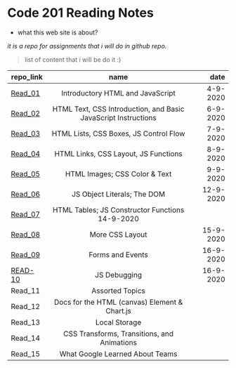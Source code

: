 # Code 201 Reading Notes
* what this web site is about?

*it is a repo for assignments that i will do in github repo.*

> list of content that i will be do it :) 

| repo_link |      name     |  date   |
|----------|:-------------:|------:|
|[Read_01](https://hadeelhhawajreh.github.io/read-notes201/class-01)         |  Introductory HTML and JavaScript            |4-9-2020       |
| [Read_02](https://hadeelhhawajreh.github.io/read-notes201/class-02)      |      HTML Text, CSS Introduction, and Basic JavaScript Instructions         | 6-9-2020      |
| [Read_03](https://hadeelhhawajreh.github.io/read-notes201/class-03)  |  HTML Lists, CSS Boxes, JS Control Flow             |  7-9-2020     |
|  [Read_04 ](https://hadeelhhawajreh.github.io/read-notes201/class-04) |   HTML Links, CSS Layout, JS Functions         | 8-9- 2020      |
|  [Read_05 ](https://hadeelhhawajreh.github.io/read-notes201/class-05)     |    HTML Images; CSS Color & Text      |    9-9- 2020   |
| [Read_06](https://hadeelhhawajreh.github.io/read-notes201/class-06)|        JS Object Literals; The DOM       |   12-9-2020    |
| [Read_07](https://hadeelhhawajreh.github.io/read-notes201/class-07)|       HTML Tables; JS Constructor Functions     14-9-2020   |       |
|       [ Read_08 ](https://hadeelhhawajreh.github.io/read-notes201/class-08) |        More CSS Layout       |  15-9-2020     |
|     [ Read_09 ](https://hadeelhhawajreh.github.io/read-notes201/class-09)|    Forms and Events           |    16-9-2020   |
|   [READ-10](https://hadeelhhawajreh.github.io/read-notes201/class-10)        |     JS Debugging          |    16-9-2020   |
|    Read_11       |           Assorted Topics    |       |
|       Read_12    |  Docs for the HTML (canvas) Element & Chart.js             |       |
|Read_13|           Local Storage    |       |
|  Read_14     |        CSS Transforms, Transitions, and Animations       |       |
|Read_15|           What Google Learned About Teams    |       |
